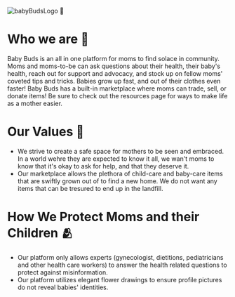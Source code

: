 ![babyBudsLogo](https://github.com/Mandy-cyber/Baby-Buds/assets/63426032/a628213a-39bd-42d2-9e15-a7c37ba654de) 🌱

# Who we are 🌱
Baby Buds is an all in one platform for moms to find solace in community. Moms and moms-to-be can ask questions about their health, their baby's health, reach out for support and advocacy, and stock up on fellow moms' coveted tips and tricks. Babies grow up fast, and out of their clothes even faster! Baby Buds has a built-in marketplace where moms can trade, sell, or donate items! Be sure to check out the resources page for ways to make life as a mother easier.

# Our Values 🫶
- We strive to create a safe space for mothers to be seen and embraced. In a world wehre they are expected to know it all, we wan't moms to know that it's okay to ask for help, and that they deserve it.
- Our marketplace allows the plethora of child-care and baby-care items that are swiftly grown out of to find a new home. We do not want any items that can be tresured to end up in the landfill.


# How We Protect Moms and their Children 🫂
- Our platform only allows experts (gynecologist, dietitions, pediatricians and other health care workers) to answer the health related questions to protect against misinformation.
- Our platform utilizes elegant flower drawings to ensure profile pictures do not reveal babies' identities.
